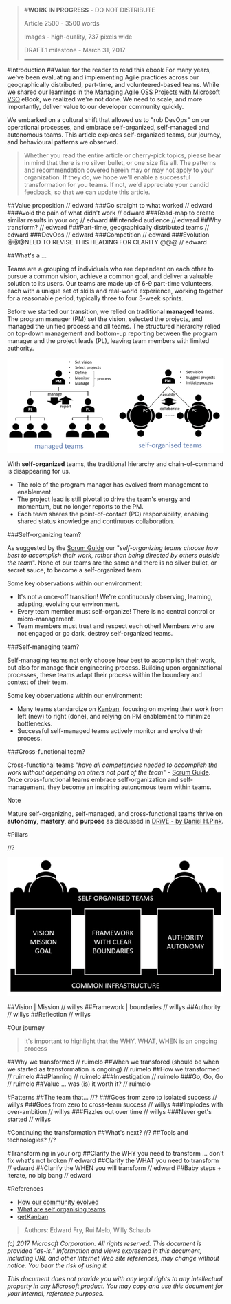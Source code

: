 > #**WORK IN PROGRESS** - DO NOT DISTRIBUTE
> 
> Article 2500 - 3500 words
> 
> Images - high-quality, 737 pixels wide
>
> DRAFT.1 milestone - March 31, 2017
> 
> -----------------------------------------

#Introduction
##Value for the reader to read this ebook
For many years, we've been evaluating and implementing Agile practices across our geographically distributed, part-time, and volunteered-based teams. While we shared our learnings in the [Managing Agile OSS Projects with Microsoft VSO](https://blogs.msdn.microsoft.com/microsoft_press/2015/04/09/free-ebook-managing-agile-open-source-software-projects-with-microsoft-visual-studio-online/) eBook, we realized we're not done. We need to scale, and more importantly, deliver value to our developer community quickly. 

We embarked on a cultural shift that allowed us to "rub DevOps" on our operational processes, and embrace self-organized, self-managed and autonomous teams. This article explores self-organized teams, our journey, and behavioural patterns we observed. 

> Whether you read the entire article or cherry-pick topics, please bear in mind that there is no silver bullet, or one size fits all. The patterns and recommendation covered herein may or may not apply to your organization. If they do, we hope we'll enable a successful transformation for you teams. If not, we'd appreciate your candid feedback, so that we can update this article. 

##Value proposition
// edward
###Go straight to what worked
// edward
###Avoid the pain of what didn't work
// edward
###Road-map to create similar results in your org
// edward
##Intended audience
// edward
##Why transform?
// edward
###Part-time, geographically distributed teams
// edward
###DevOps
// edward
###Competition
// edward
###Evolution @@@NEED TO REVISE THIS HEADING FOR CLARITY @@@
// edward

##What's a ...

Teams are a grouping of individuals who are dependent on each other to pursue a common vision, achieve a common goal, and deliver a valuable solution to its users. Our teams are made up of 6-9 part-time volunteers, each with a unique set of skills and real-world experience, working together for a reasonable period, typically three to four 3-week sprints.

Before we started our transition, we relied on traditional **managed** teams. The program manager (PM) set the vision, selected the projects, and managed the unified process and all teams. The structured hierarchy relied on top-down management and bottom-up reporting between the program manager and the project leads (PL), leaving team members with limited authority.

![Managed versus self-organized teams](./_img/our-journey-of-transforming-to-a-devops-culture/our-journey-teams.png)

With **self-organized** teams, the traditional hierarchy and chain-of-command is disappearing for us. 

- The role of the program manager has evolved from management to enablement. 
- The project lead is still pivotal to drive the team's energy and momentum, but no longer reports to the PM.
- Each team shares the point-of-contact (PC) responsibility, enabling shared status knowledge and continuous collaboration.

###Self-organizing team?

As suggested by the [Scrum Guide](http://www.scrumguides.org/scrum-guide.html) our "*self-organizing teams choose how best to accomplish their work, rather than being directed by others outside the team*". None of our teams are the same and there is no silver bullet, or secret sauce, to become a self-organized team. 

Some key observations within our environment:

- It's not a once-off transition! We're continuously observing, learning, adapting, evolving our environment.
- Every team member must self-organize! There is no central control or micro-management. 
- Team members must trust and respect each other! Members who are not engaged or go dark, destroy self-organized teams.

###Self-managing team?

Self-managing teams not only choose how best to accomplish their work, but also for manage their engineering process. Building upon organizational processes, these teams adapt their process within the boundary and context of their team.

Some key observations within our environment: 
- Many teams standardize on [Kanban](https://www.visualstudio.com/en-us/docs/work/kanban/kanban-basics), focusing on moving their work from left (new) to right (done), and relying on PM enablement to minimize bottlenecks. 
- Successful self-managed teams actively monitor and evolve their process. 

###Cross-functional team?

Cross-functional teams "*have all competencies needed to accomplish the work without depending on others not part of the team*" - [Scrum Guide](http://www.scrumguides.org/scrum-guide.html). Once cross-functional teams embrace self-organization and self-management, they become an inspiring autonomous team within teams.

> [!NOTE]
> 
> Mature self-organizing, self-managed, and cross-functional teams thrive on **autonomy**, **mastery**, and **purpose** as discussed in [DRiVE - by Daniel H.Pink](https://www.youtube.com/watch?v=KgGhSOAtAyQ). 

#Pillars

//?

![Pillars for self-organised teams](./_img/our-journey-of-transforming-to-a-devops-culture/our-journey-pillars.png)

##Vision | Mission
// willys
##Framework | boundaries
// willys
##Authority
// willys
##Reflection
// willys

#Our journey

>It's important to highlight that the WHY, WHAT, WHEN is an ongoing process

##Why we transformed
// ruimelo
##When we transfored (should be when we started as transformation is ongoing)
// ruimelo
##How we transformed
// ruimelo
###Planning
// ruimelo
###Investigation
// ruimelo
###Go, Go, Go
// ruimelo
##Value ... was (is) it worth it?
// ruimelo

#Patterns
##The team that...
//?
###Goes from zero to isolated success
// willys
###Goes from zero to cross-team success
// willys
###Implodes with over-ambition
// willys
###Fizzles out over time
// willys
###Never get's started
// willys

#Continuing the transformation
##What's next?
//?
##Tools and technologies?
//?

#Transforming in your org
##Clarify the WHY you need to transform ... don't fix what's not broken
// edward
##Clarify the WHAT you need to transform
// edward
##Clarify the WHEN you will transform
// edward
##Baby steps + iterate, no big bang 
// edward

#References
- [How our community evolved](https://blogs.msdn.microsoft.com/visualstudioalmrangers/2016/09/16/how-has-the-ranger-community-evolved-over-the-past-10-years-and-whats-the-future-plan/)
- [What are self organising teams](http://www.infoq.com/articles/what-are-self-organising-teams)
- [getKanban](https://getKanban.com)

> Authors: Edward Fry, Rui Melo, Willy Schaub
 
*(c) 2017 Microsoft Corporation. All rights reserved. This document is
provided "as-is." Information and views expressed in this document,
including URL and other Internet Web site references, may change without
notice. You bear the risk of using it.*

*This document does not provide you with any legal rights to any
intellectual property in any Microsoft product. You may copy and use
this document for your internal, reference purposes.*
